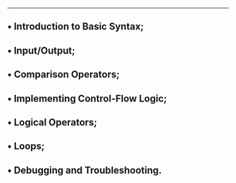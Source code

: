 -----------------------------------
• Introduction to Basic Syntax;
----------------------------------
• Input/Output;
----------------------------------
• Comparison Operators;
----------------------------------
• Implementing Control-Flow Logic;
-----------------------------------
• Logical Operators;
-----------------------------------
• Loops;
-----------------------------------
• Debugging and Troubleshooting.
-----------------------------------
